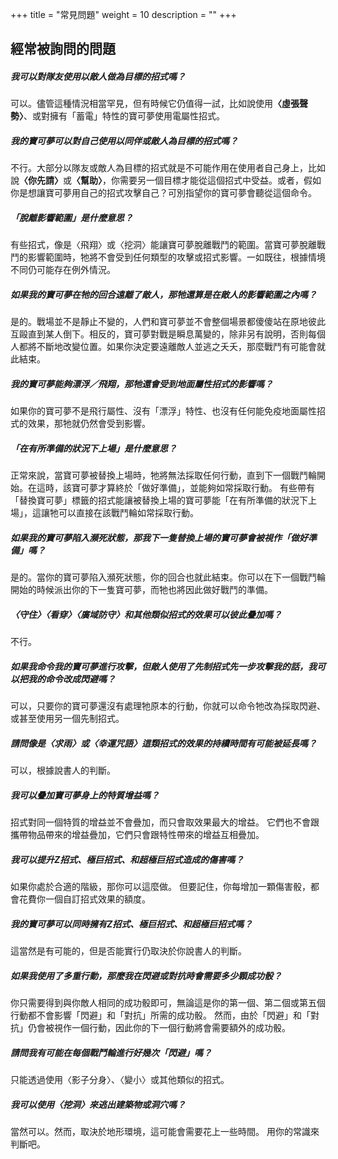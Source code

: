 +++
title = "常見問題"
weight = 10
description = ""
+++
## 經常被詢問的問題

##### 我可以對隊友使用以敵人做為目標的招式嗎？
可以。儘管這種情況相當罕見，但有時候它仍值得一試，比如說使用<b>〈虛張聲勢〉</b>、或對擁有「蓄電」特性的寶可夢使用電屬性招式。

##### 我的寶可夢可以對自己使用以同伴或敵人為目標的招式嗎？
不行。大部分以隊友或敵人為目標的招式就是不可能作用在使用者自己身上，比如說<b>〈你先請〉</b>或<b>〈幫助〉</b>，你需要另一個目標才能從這個招式中受益。或者，假如你是想讓寶可夢用自己的招式攻擊自己？可別指望你的寶可夢會聽從這個命令。

##### 「脫離影響範圍」是什麼意思？
有些招式，像是〈飛翔〉或〈挖洞〉能讓寶可夢脫離戰鬥的範圍。當寶可夢脫離戰鬥的影響範圍時，牠將不會受到任何類型的攻擊或招式影響。一如既往，根據情境不同仍可能存在例外情況。

##### 如果我的寶可夢在牠的回合遠離了敵人，那牠還算是在敵人的影響範圍之內嗎？
是的。戰場並不是靜止不變的，人們和寶可夢並不會整個場景都傻傻站在原地彼此互毆直到某人倒下。相反的，寶可夢對戰是瞬息萬變的，除非另有說明，否則每個人都將不斷地改變位置。如果你決定要遠離敵人並逃之夭夭，那麼戰鬥有可能會就此結束。

##### 我的寶可夢能夠漂浮／飛翔，那牠還會受到地面屬性招式的影響嗎？
如果你的寶可夢不是飛行屬性、沒有「漂浮」特性、也沒有任何能免疫地面屬性招式的效果，那牠就仍然會受到影響。

##### 「在有所準備的狀況下上場」是什麼意思？
正常來說，當寶可夢被替換上場時，牠將無法採取任何行動，直到下一個戰鬥輪開始。在這時，該寶可夢才算終於「做好準備」，並能夠如常採取行動。
有些帶有「替換寶可夢」標籤的招式能讓被替換上場的寶可夢能「在有所準備的狀況下上場」，這讓牠可以直接在該戰鬥輪如常採取行動。

##### 如果我的寶可夢陷入瀕死狀態，那我下一隻替換上場的寶可夢會被視作「做好準備」嗎？
是的。當你的寶可夢陷入瀕死狀態，你的回合也就此結束。你可以在下一個戰鬥輪開始的時候派出你的下一隻寶可夢，而牠也將因此做好戰鬥的準備。

##### 〈守住〉〈看穿〉〈廣域防守〉和其他類似招式的效果可以彼此疊加嗎？
不行。

##### 如果我命令我的寶可夢進行攻擊，但敵人使用了先制招式先一步攻擊我的話，我可以把我的命令改成閃避嗎？
可以，只要你的寶可夢還沒有處理牠原本的行動，你就可以命令牠改為採取閃避、或甚至使用另一個先制招式。

##### 請問像是〈求雨〉或〈幸運咒語〉這類招式的效果的持續時間有可能被延長嗎？
可以，根據說書人的判斷。

##### 我可以疊加寶可夢身上的特質增益嗎？
招式對同一個特質的增益並不會疊加，而只會取效果最大的增益。
它們也不會跟攜帶物品帶來的增益疊加，它們只會跟特性帶來的增益互相疊加。

##### 我可以提升Z招式、極巨招式、和超極巨招式造成的傷害嗎？
如果你處於合適的階級，那你可以這麼做。
但要記住，你每增加一顆傷害骰，都會花費你一個自訂招式效果的額度。

##### 我的寶可夢可以同時擁有Z招式、極巨招式、和超極巨招式嗎？
這當然是有可能的，但是否能實行仍取決於你說書人的判斷。

##### 如果我使用了多重行動，那麼我在閃避或對抗時會需要多少顆成功骰？
你只需要得到與你敵人相同的成功骰即可，無論這是你的第一個、第二個或第五個行動都不會影響「閃避」和「對抗」所需的成功骰。
然而，由於「閃避」和「對抗」仍會被視作一個行動，因此你的下一個行動將會需要額外的成功骰。

##### 請問我有可能在每個戰鬥輪進行好幾次「閃避」嗎？
只能透過使用〈影子分身〉、〈變小〉或其他類似的招式。

##### 我可以使用〈挖洞〉來逃出建築物或洞穴嗎？
當然可以。然而，取決於地形環境，這可能會需要花上一些時間。
用你的常識來判斷吧。